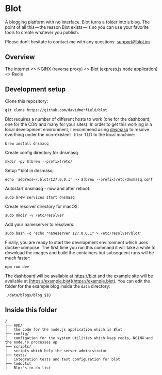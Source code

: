 # Blot

A blogging platform with no interface. Blot turns a folder into a blog. The point of all this — the reason Blot exists — is so you can use your favorite tools to create whatever you publish.

Please don’t hesitate to contact me with any questions: [support@blot.im](mailto:support@blot.im)

## Overview

The internet <> NGINX (reverse proxy) <> Blot (express.js node application) <> Redis

## Development setup

Clone this repository:

```
git clone https://github.com/davidmerfield/blot
```

Blot requires a number of different hosts to work (one for the dashboard, one for the CDN and many for your sites). In order to get this working in a local development environment, I recommend using [dnsmasq](https://wiki.archlinux.org/index.php/dnsmasq) to resolve everthing under the non-existent `.blot` TLD to the local machine:

```
brew install dnsmasq
```

Create config directory for dnsmasq

```
mkdir -pv $(brew --prefix)/etc/
```

Setup \*.blot in dnsmasq:

```
echo 'address=/.blot/127.0.0.1' >> $(brew --prefix)/etc/dnsmasq.conf
```

Autostart dnsmasq - now and after reboot:

```
sudo brew services start dnsmasq
```

Create resolver directory for macOS:

```
sudo mkdir -v /etc/resolver
```

Add your nameserver to resolvers:

```
sudo bash -c 'echo "nameserver 127.0.0.1" > /etc/resolver/blot'
```

Finally, you are ready to start the development environment which uses docker-compose. The first time you run this command it will take a while to download the images and build the containers but subsequent runs will be much faster:

```
npm run dev
```

The dashboard will be available at [https://blot](https://blot) and the example site will be available at [https://example.blot](https://example.blot). You can edit the folder for the example blog inside the `data` directory:

```
./data/blogs/blog_$ID
```

## Inside this folder

```
/
├── app/
│	the code for the node.js application which is Blot
├── config/
│	configation for the system utilities which keep redis, NGINX and the node.js processes up
├── scripts/
│	scripts which help the server administrator
├── tests/
│	integration tests and test configuration for blot
├── todo.txt
│	Blot's to-do list
```
